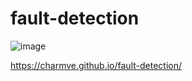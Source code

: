 # fault-detection

![image](https://user-images.githubusercontent.com/29084184/124580863-22271200-de83-11eb-8fb4-cddb03db37dc.png)

https://charmve.github.io/fault-detection/
